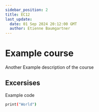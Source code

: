 ```yaml
---
sidebar_position: 2
title: EC12
last_update:
  date: 01 Sep 2024 20:12:00 GMT
  author: Etienne Baumgartner
---
```


# Example course

Another Example description of the course

## Excersises

Example code

```bash
print("World")
```
